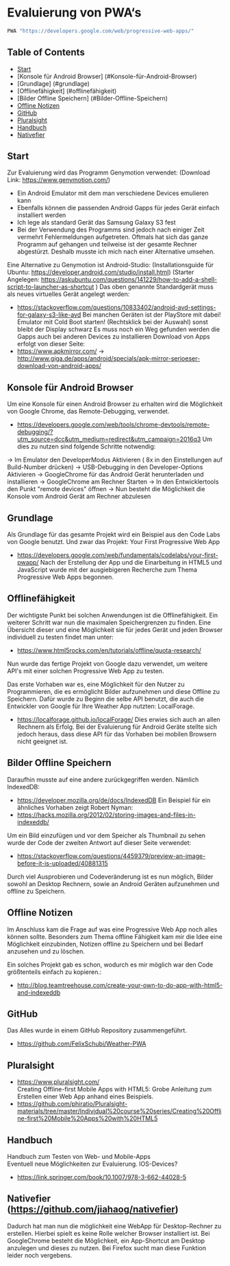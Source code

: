 # Evaluierung von PWA‘s 

```bash
PWA "https://developers.google.com/web/progressive-web-apps/"
```

## Table of Contents

  - [Start](#start)
  - [Konsole für Android Browser] (#Konsole-für-Android-Browser)
  - [Grundlage] (#grundlage)
  - [Offlinefähigkeit] (#offlinefähigkeit)
  - [Bilder Offline Speichern] (#Bilder-Offline-Speichern)
  - [Offline Notizen](#Offline-Notizen)
  - [GitHub](#gitHub)
  - [Pluralsight](#pluralsight)
  - [Handbuch](#handbuch)
  - [Nativefier](#nativefier)
  
## Start


Zur Evaluierung wird das Programm Genymotion verwendet:
(Download Link: https://www.genymotion.com/)
- Ein Android Emulator mit dem man verschiedene Devices emulieren kann
- Ebenfalls können die passenden Android Gapps für jedes Gerät einfach installiert werden
-  Ich lege als standard Gerät das Samsung Galaxy S3 fest
- Bei der Verwendung des Programms sind jedoch nach einiger Zeit vermehrt Fehlermeldungen aufgetreten. Oftmals hat sich das ganze Programm auf gehangen und teilweise ist der gesamte Rechner abgestürzt. Deshalb musste ich mich nach einer Alternative umsehen.

Eine Alternative zu Genymotion ist Android-Studio:
(Installationsguide für Ubuntu: https://developer.android.com/studio/install.html)
(Starter Angelegen: https://askubuntu.com/questions/141229/how-to-add-a-shell-script-to-launcher-as-shortcut )
Das oben genannte Standardgerät muss als neues virtuelles Gerät angelegt werden:
- https://stackoverflow.com/questions/10833402/android-avd-settings-for-galaxy-s3-like-avd
Bei manchen Geräten ist der PlayStore mit dabei!
Emulator mit Cold Boot starten! (Rechtsklick bei der Auswahl) sonst bleibt der Display schwarz
Es muss noch ein Weg gefunden werden die Gapps auch bei anderen Devices zu installieren
Download von Apps erfolgt von dieser Seite: 
- https://www.apkmirror.com/
→ http://www.giga.de/apps/android/specials/apk-mirror-serioeser-download-von-android-apps/

## Konsole für Android Browser

Um eine Konsole für einen Android Browser zu erhalten wird die Möglichkeit von Google Chrome, das Remote-Debugging, verwendet. 
- https://developers.google.com/web/tools/chrome-devtools/remote-debugging/?utm_source=dcc&utm_medium=redirect&utm_campaign=2016q3
Um dies zu nutzen sind folgende Schritte notwendig:

→ Im Emulator den DeveloperModus Aktivieren 
	( 8x in den Einstellungen auf Build-Number drücken)
→ USB-Debugging in den Developer-Options Aktivieren 
→ GoogleChrome für das Android Gerät herunterladen und installieren
→ GoogleChrome am Rechner Starten
	-> In den Entwicklertools den Punkt "remote devices" öffnen 
→ Nun besteht die Möglichkeit die Konsole vom Android Gerät am Rechner abzulesen

## Grundlage

Als Grundlage für das gesamte Projekt wird ein Beispiel aus den Code Labs von Google benutzt.
Und zwar das Projekt: 
Your First Progressive Web App
- https://developers.google.com/web/fundamentals/codelabs/your-first-pwapp/
Nach der Erstellung der App und die Einarbeitung in HTML5 und JavaScript wurde mit der ausgiebigeren Recherche zum Thema Progressive Web Apps begonnen.

## Offlinefähigkeit

Der wichtigste Punkt bei solchen Anwendungen ist die Offlinefähigkeit.
Ein weiterer Schritt war nun die maximalen Speichergrenzen zu finden.
Eine Übersicht dieser und eine Möglichkeit sie für jedes Gerät und jeden Browser individuell zu testen findet man unter:
- https://www.html5rocks.com/en/tutorials/offline/quota-research/

Nun wurde das fertige Projekt von Google dazu verwendet, um weitere API's mit einer solchen Progressive Web App zu testen.

Das erste Vorhaben war es, eine Möglichkeit für den Nutzer zu Programmieren, die es ermöglicht Bilder aufzunehmen und diese Offline zu Speichern.
Dafür wurde zu Beginn die selbe API benutzt, die auch die Entwickler von Google für Ihre Weather App nutzten: LocalForage.
- https://localforage.github.io/localForage/
Dies erwies sich auch an allen Rechnern als Erfolg.
Bei der Evaluierung für Android Geräte stellte sich jedoch heraus, dass diese API für das Vorhaben bei mobilen Browsern nicht geeignet ist.

## Bilder Offline Speichern

Daraufhin musste auf eine andere zurückgegriffen werden. Nämlich IndexedDB:
- https://developer.mozilla.org/de/docs/IndexedDB
Ein Beispiel für ein ähnliches Vorhaben zeigt Robert Nyman:
- https://hacks.mozilla.org/2012/02/storing-images-and-files-in-indexeddb/
		
Um ein Bild einzufügen und vor dem Speicher als Thumbnail zu sehen wurde der Code der zweiten Antwort auf dieser Seite verwendet:
- https://stackoverflow.com/questions/4459379/preview-an-image-before-it-is-uploaded/40881315

Durch viel Ausprobieren und Codeveränderung ist es nun möglich, Bilder sowohl an Desktop Rechnern, sowie an Android Geräten aufzunehmen und offline zu Speichern.

## Offline Notizen

Im Anschluss kam die Frage auf was eine Progressive Web App noch alles können sollte.
Besonders zum Thema offline Fähigkeit kam mir die Idee eine Möglichkeit einzubinden, Notizen offline zu Speichern und bei Bedarf anzusehen und zu löschen.

Ein solches Projekt gab es schon, wodurch es mir möglich war den Code größtenteils einfach zu kopieren.:


- http://blog.teamtreehouse.com/create-your-own-to-do-app-with-html5-and-indexeddb


## GitHub

Das Alles wurde in einem GitHub Repository zusammengeführt.
- https://github.com/FelixSchubi/Weather-PWA




## Pluralsight 

- https://www.pluralsight.com/ <br/>
Creating Offline-first Mobile Apps with HTML5:
Grobe Anleitung zum Erstellen einer Web App anhand eines Beispiels.
- https://github.com/phiratio/Pluralsight-materials/tree/master/Individual%20course%20series/Creating%20Offline-first%20Mobile%20Apps%20with%20HTML5


## Handbuch
Handbuch zum Testen von Web- und Mobile-Apps <br/>
Eventuell neue Möglichkeiten zur Evaluierung. IOS-Devices?
- https://link.springer.com/book/10.1007/978-3-662-44028-5

## Nativefier (https://github.com/jiahaog/nativefier)
Dadurch hat man nun die möglichkeit eine WebApp für Desktop-Rechner zu erstellen. Hierbei spielt es keine Rolle welcher Browser installiert ist.
Bei GoogleChrome besteht die Möglichkeit, ein App-Shortcut am Desktop anzulegen und dieses zu nutzen. Bei Firefox sucht man diese Funktion leider noch vergebens.  



